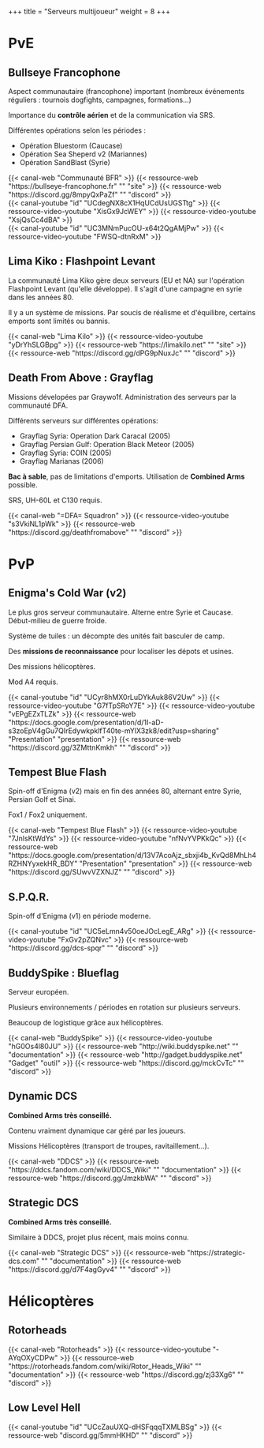 +++
title = "Serveurs multijoueur"
weight = 8
+++

# PvE

## Bullseye Francophone

Aspect communautaire (francophone) important (nombreux événements réguliers : tournois dogfights, campagnes, formations...)

Importance du **contrôle aérien** et de la communication via SRS.

Différentes opérations selon les périodes :
- Opération Bluestorm (Caucase)
- Opération Sea Sheperd v2 (Mariannes)
- Opération SandBlast (Syrie)

<div class="contenu">
{{< canal-web "Communauté BFR" >}}
{{< ressource-web "https://bullseye-francophone.fr" "" "site" >}}
{{< ressource-web "https://discord.gg/8mpyQxPaZf" "" "discord" >}}
</div>

<div class="contenu"> <!-- Romain Ferchat //-->
{{< canal-youtube "id" "UCdegNX8cX1HqUCdUsUGSTtg" >}}
{{< ressource-video-youtube "XisGx9JcWEY" >}}
{{< ressource-video-youtube "XsjQsCc4dBA" >}}
</div>

<div class="contenu"> <!-- Stan Hursiak //-->
{{< canal-youtube "id" "UC3MNmPucOU-x64t2QgAMjPw" >}}
{{< ressource-video-youtube "FWSQ-dtnRxM" >}}
</div>

## Lima Kiko : Flashpoint Levant

La communauté Lima Kiko gère deux serveurs (EU et NA) sur l'opération Flashpoint Levant (qu'elle développe). Il s'agit d'une campagne en syrie dans les années 80.

Il y a un système de missions. Par soucis de réalisme et d'équilibre, certains emports sont limités ou bannis.

<div class="contenu">
{{< canal-web "Lima Kilo" >}}
{{< ressource-video-youtube "yDrYhSLGBpg" >}}
{{< ressource-web "https://limakilo.net" "" "site" >}}
{{< ressource-web "https://discord.gg/dPG9pNuxJc" "" "discord" >}}
</div>

## Death From Above : Grayflag

Missions dévelopées par Graywo1f. Administration des serveurs par la communauté DFA.

Différents serveurs sur différentes opérations:
- Grayflag Syria: Operation Dark Caracal (2005)
- Grayflag Persian Gulf: Operation Black Meteor (2005)
- Grayflag Syria: COIN (2005)
- Grayflag Marianas (2006)

**Bac à sable**, pas de limitations d'emports. Utilisation de **Combined Arms** possible.

SRS, UH-60L et C130 requis.

<div class="contenu">
{{< canal-web "=DFA= Squadron" >}}
{{< ressource-video-youtube "s3VkiNL1pWk" >}}
{{< ressource-web "https://discord.gg/deathfromabove" "" "discord" >}}
</div>

# PvP

## Enigma's Cold War (v2)

Le plus gros serveur communautaire. Alterne entre Syrie et Caucase. Début-milieu de guerre froide.

Système de tuiles : un décompte des unités fait basculer de camp.

Des **missions de reconnaissance** pour localiser les dépots et usines.

Des missions hélicoptères.

Mod A4 requis.

<div class="contenu"> <!-- Enigma //-->
{{< canal-youtube "id" "UCyr8hMX0rLuDYkAuk86V2Uw" >}}
{{< ressource-video-youtube "G7fTpSRoY7E" >}}
{{< ressource-video-youtube "vEPgEZxTLZk" >}}
{{< ressource-web "https://docs.google.com/presentation/d/1I-aD-s3zoEpV4gGu7QIrEdywkpklfT40te-mYlX3zk8/edit?usp=sharing" "Presentation" "presentation" >}}
{{< ressource-web "https://discord.gg/3ZMttnKmkh" "" "discord" >}}
</div>

## Tempest Blue Flash
Spin-off d'Enigma (v2) mais en fin des années 80, alternant entre Syrie, Persian Golf et Sinai.

Fox1 / Fox2 uniquement.

<div class="contenu">
{{< canal-web "Tempest Blue Flash" >}}
{{< ressource-video-youtube "7JnlsKtWdYs" >}}
{{< ressource-video-youtube "nfNvYVPKkQc" >}}
{{< ressource-web "https://docs.google.com/presentation/d/13V7AcoAjz_sbxji4b_KvQd8MhLh4RZHNYyxekHR_BDY" "Presentation" "presentation" >}}
{{< ressource-web "https://discord.gg/SUwvVZXNJZ" "" "discord" >}}
</div>

## S.P.Q.R.
Spin-off d'Enigma (v1) en période moderne.

<div class="contenu">
{{< canal-youtube "id" "UC5eLmn4v50oeJOcLegE_ARg" >}}
{{< ressource-video-youtube "FxGv2pZQNvc" >}}
{{< ressource-web "https://discord.gg/dcs-spqr" "" "discord" >}}
</div>

## BuddySpike : Blueflag
Serveur européen.

Plusieurs environnements / périodes en rotation sur plusieurs serveurs.

Beaucoup de logistique grâce aux hélicoptères.

<div class="contenu">
{{< canal-web "BuddySpike" >}}
{{< ressource-video-youtube "hG0Os4l80JU" >}}
{{< ressource-web "http://wiki.buddyspike.net" "" "documentation" >}}
{{< ressource-web "http://gadget.buddyspike.net" "Gadget" "outil" >}}
{{< ressource-web "https://discord.gg/mckCvTc" "" "discord" >}}
</div>

## Dynamic DCS
**Combined Arms très conseillé.**

Contenu vraiment dynamique car géré par les joueurs.

Missions Hélicoptères (transport de troupes, ravitaillement...).

<div class="contenu">
{{< canal-web "DDCS" >}}
{{< ressource-web "https://ddcs.fandom.com/wiki/DDCS_Wiki" "" "documentation" >}}
{{< ressource-web "https://discord.gg/JmzkbWA" "" "discord" >}}
</div>

## Strategic DCS
**Combined Arms très conseillé.**

Similaire à DDCS, projet plus récent, mais moins connu.

<div class="contenu">
{{< canal-web "Strategic DCS" >}}
{{< ressource-web "https://strategic-dcs.com" "" "documentation" >}}
{{< ressource-web "https://discord.gg/d7F4agGyv4" "" "discord" >}}
</div>

# Hélicoptères

## Rotorheads
<div class="contenu">
{{< canal-web "Rotorheads" >}}
{{< ressource-video-youtube "-AYqOXyCDPw" >}}
{{< ressource-web "https://rotorheads.fandom.com/wiki/Rotor_Heads_Wiki" "" "documentation" >}}
{{< ressource-web "https://discord.gg/zj33Xg6" "" "discord" >}}
</div>

## Low Level Hell

<div class="contenu">
{{< canal-youtube "id" "UCcZauUXQ-dHSFqqqTXMLBSg" >}}
{{< ressource-web "discord.gg/5mmHKHD" "" "discord" >}}
</div>

